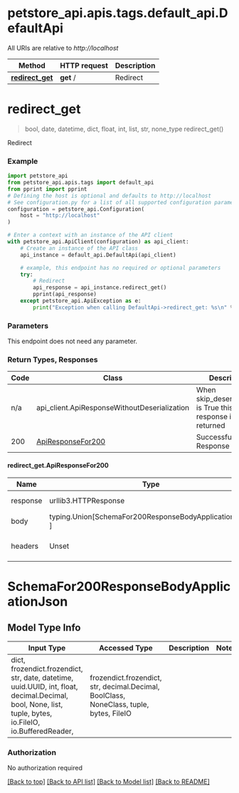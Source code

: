 <a name="__pageTop"></a>
# petstore_api.apis.tags.default_api.DefaultApi

All URIs are relative to *http://localhost*

Method | HTTP request | Description
------------- | ------------- | -------------
[**redirect_get**](#redirect_get) | **get** / | Redirect

# **redirect_get**
<a name="redirect_get"></a>
> bool, date, datetime, dict, float, int, list, str, none_type redirect_get()

Redirect

### Example

```python
import petstore_api
from petstore_api.apis.tags import default_api
from pprint import pprint
# Defining the host is optional and defaults to http://localhost
# See configuration.py for a list of all supported configuration parameters.
configuration = petstore_api.Configuration(
    host = "http://localhost"
)

# Enter a context with an instance of the API client
with petstore_api.ApiClient(configuration) as api_client:
    # Create an instance of the API class
    api_instance = default_api.DefaultApi(api_client)

    # example, this endpoint has no required or optional parameters
    try:
        # Redirect
        api_response = api_instance.redirect_get()
        pprint(api_response)
    except petstore_api.ApiException as e:
        print("Exception when calling DefaultApi->redirect_get: %s\n" % e)
```
### Parameters
This endpoint does not need any parameter.

### Return Types, Responses

Code | Class | Description
------------- | ------------- | -------------
n/a | api_client.ApiResponseWithoutDeserialization | When skip_deserialization is True this response is returned
200 | [ApiResponseFor200](#redirect_get.ApiResponseFor200) | Successful Response

#### redirect_get.ApiResponseFor200
Name | Type | Description  | Notes
------------- | ------------- | ------------- | -------------
response | urllib3.HTTPResponse | Raw response |
body | typing.Union[SchemaFor200ResponseBodyApplicationJson, ] |  |
headers | Unset | headers were not defined |

# SchemaFor200ResponseBodyApplicationJson

## Model Type Info
Input Type | Accessed Type | Description | Notes
------------ | ------------- | ------------- | -------------
dict, frozendict.frozendict, str, date, datetime, uuid.UUID, int, float, decimal.Decimal, bool, None, list, tuple, bytes, io.FileIO, io.BufferedReader,  | frozendict.frozendict, str, decimal.Decimal, BoolClass, NoneClass, tuple, bytes, FileIO |  | 

### Authorization

No authorization required

[[Back to top]](#__pageTop) [[Back to API list]](../../../README.md#documentation-for-api-endpoints) [[Back to Model list]](../../../README.md#documentation-for-models) [[Back to README]](../../../README.md)


